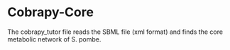 # Cobrapy-Core

The cobrapy_tutor file reads the SBML file (xml format) and finds the core metabolic network of S. pombe. 
